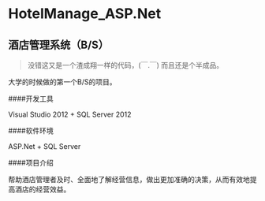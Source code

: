 HotelManage_ASP.Net
===================

酒店管理系统（B/S）
------------------

> 没错这又是一个渣成翔一样的代码，(￣.￣)  而且还是个半成品。

大学的时候做的第一个B/S的项目。

####开发工具

Visual Studio 2012 + SQL Server 2012

####软件环境

ASP.Net + SQL Server

####项目介绍

帮助酒店管理者及时、全面地了解经营信息，做出更加准确的决策，从而有效地提高酒店的经营效益。
